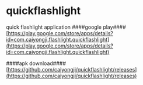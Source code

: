 # quickflashlight
quick flashlight application
####google play####
[https://play.google.com/store/apps/details?id=com.caiyongji.flashlight.quickflashlight](https://play.google.com/store/apps/details?id=com.caiyongji.flashlight.quickflashlight)

####apk download####
[https://github.com/caiyongji/quickflashlight/releases](https://github.com/caiyongji/quickflashlight/releases)
